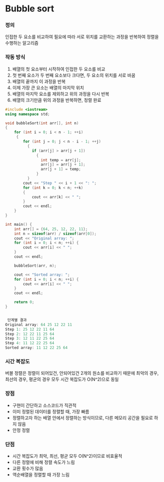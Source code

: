 # Bubble sort



### 정의

인접한 두 요소를 비교하여 필요에 따라 서로 위치를 교환하는 과정을 반복하여 정렬을 수행하는 알고리즘

### 작동 방식

1. 배열의 첫 요소부터 시작하여 인접한 두 요소를 비교
2. 첫 번째 요소가 두 번째 요소보다 크다면, 두 요소의 위치를 서로 바꿈
3. 배열의 끝까지 이 과정을 반복
4. 이제 가장 큰 요소는 배열의 마지막 위치
5. 배열의 마지막 요소를 제외하고 위의 과정을 다시 반복
6. 배열의 크기만큼 위의 과정을 반복하면, 정렬 완료

``` C++
#include <iostream>
using namespace std;

void bubbleSort(int arr[], int n)
{
    for (int i = 0; i < n - 1; ++i)
     {
        for (int j = 0; j < n - i - 1; ++j)
          {
            if (arr[j] > arr[j + 1])
              {
                int temp = arr[j];
                arr[j] = arr[j + 1];
                arr[j + 1] = temp;
              }
          }
        cout << "Step " << i + 1 << ": ";
        for (int k = 0; k < n; ++k)
        {
            cout << arr[k] << " ";
        }
        cout << endl;
    }
}

int main() {
    int arr[] = {64, 25, 12, 22, 11};
    int n = sizeof(arr) / sizeof(arr[0]);
    cout << "Original array: ";
    for (int i = 0; i < n; ++i) {
        cout << arr[i] << " ";
    }
    cout << endl;

    bubbleSort(arr, n);

    cout << "Sorted array: ";
    for (int i = 0; i < n; ++i) {
        cout << arr[i] << " ";
    }
    cout << endl;

    return 0;
}


 단계별 결과
Original array: 64 25 12 22 11 
Step 1: 25 12 22 11 64 
Step 2: 12 22 11 25 64 
Step 3: 12 11 22 25 64 
Step 4: 11 12 22 25 64 
Sorted array: 11 12 22 25 64

```

### 시간 복잡도

버블 정렬은 정렬이 되어있건, 안되어있건 2개의 원소를 비교하기 때문에 최악의 경우, 최선의 경우, 평균의 경우 모두 시간 복잡도가 O(N^2)으로 동일

### 장점

- 구현이 간단하고 소스코드가 직관적
- 이미 정렬된 데이터를 정렬할 때, 가장 빠름
- 정렬하고자 하는 배열 안에서 정렬하는 방식이므로, 다른 메모리 공간을 필요로 하지 않음
- 안정 정렬

### 단점


- 시간 복잡도가 최악, 최선, 평균 모두 O(N^2)이므로 비효율적
- 다른 정렬에 비해 정렬 속도가 느림
- 교환 횟수가 많음
- 역순배열을 정렬할 때 가장 느림


